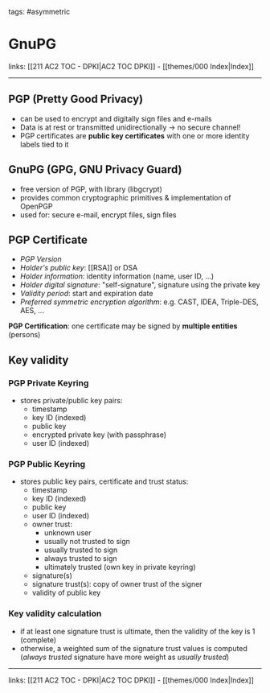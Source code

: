 tags: #asymmetric 

# GnuPG

links: [[211 AC2 TOC - DPKI|AC2 TOC DPKI]] - [[themes/000 Index|Index]]

---

## PGP (Pretty Good Privacy)

- can be used to encrypt and digitally sign files and e-mails
- Data is at rest or transmitted unidirectionally $\rightarrow$ no secure channel!
- PGP certificates are **public key certificates** with one or more identity labels tied to it

## GnuPG (GPG, GNU Privacy Guard)

- free version of PGP, with library (libgcrypt)
- provides common cryptographic primitives & implementation of OpenPGP
- used for: secure e-mail, encrypt files, sign files

## PGP Certificate

- *PGP Version*
- *Holder's public key*: [[RSA]] or DSA
- *Holder information*: identity information (name, user ID, ...)
- *Holder digital signature*: "self-signature", signature using the private key
- *Validity period*: start and expiration date
- *Preferred symmetric encryption algorithm*: e.g. CAST, IDEA, Triple-DES, AES, ...

**PGP Certification**: one certificate may be signed by **multiple entities** (persons)

## Key validity

### PGP Private Keyring

- stores private/public key pairs:
	- timestamp
	- key ID (indexed)
	- public key
	- encrypted private key (with passphrase)
	- user ID (indexed)

### PGP Public Keyring

- stores public key pairs, certificate and trust status:
	- timestamp
	- key ID (indexed)
	- public key
	- user ID (indexed)
	- owner trust:
		- unknown user
		- usually not trusted to sign
		- usually trusted to sign
		- always trusted to sign
		- ultimately trusted (own key in private keyring)
	- signature(s)
	- signature trust(s): copy of owner trust of the signer
	- validity of public key

### Key validity calculation

- if at least one signature trust is ultimate, then the validity of the key is 1 (complete)
- otherwise, a weighted sum of the signature trust values is computed (*always trusted* signature have more weight as *usually trusted*)

---
links: [[211 AC2 TOC - DPKI|AC2 TOC DPKI]] - [[themes/000 Index|Index]]